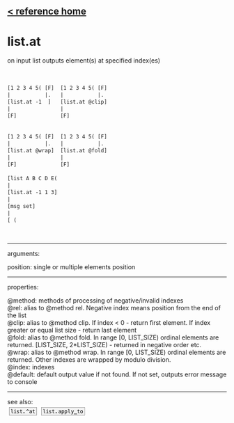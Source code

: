 [< reference home](ceammc_lib.html)
---

# list.at


on input list outputs element(s) at specified index(es)

```


[1 2 3 4 5( [F]  [1 2 3 4 5( [F]
|           |.   |           |.
[list.at -1  ]   [list.at @clip]
|                |
[F]              [F]


[1 2 3 4 5( [F]  [1 2 3 4 5( [F]
|           |.   |           |.
[list.at @wrap]  [list.at @fold]
|                |
[F]              [F]

[list A B C D E(
|
[list.at -1 1 3]
|
[msg set]
|
[ (

            
```

---
arguments:

position: single or multiple elements position<br>

---
properties:

@method: methods
            of processing of negative/invalid indexes<br>
@rel: alias to @method rel. Negative index means position
            from the end of the list<br>
@clip: alias to @method clip. If index &lt; 0 - return
            first element. If index greater or equal list size - return last element<br>
@fold: alias to @method fold. In range [0, LIST_SIZE)
            ordinal elements are returned. [LIST_SIZE, 2*LIST_SIZE) - returned in negative order
            etc.<br>
@wrap: alias to @method wrap. In range [0, LIST_SIZE)
            ordinal elements are returned. Other indexes are wrapped by modulo division.<br>
@index: indexes<br>
@default: default output value if not found. If not set,
            outputs error message to console<br>

---
see also:<br>
[![list.^at](img/object_list.^at.png)](list.^at.html)
[![list.apply_to](img/object_list.apply_to.png)](list.apply_to.html)

